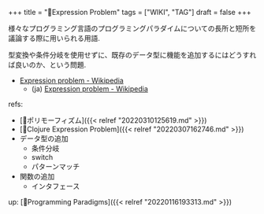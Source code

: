 +++
title = "📝Expression Problem"
tags = ["WIKI", "TAG"]
draft = false
+++

様々なプログラミング言語のプログラミングパラダイムについての長所と短所を議論する際に用いられる用語.

型変換や条件分岐を使用せずに、既存のデータ型に機能を追加するにはどうすれば良いのか、という問題.

-   [Expression problem - Wikipedia](https://en.wikipedia.org/wiki/Expression_problem)
    -   (ja) [Expression problem - Wikipedia](https://ja.wikipedia.org/wiki/Expression_problem)

refs:

-   [📝ポリモーフィズム]({{< relref "20220310125619.md" >}})
-   [📝Clojure Expression Problem]({{< relref "20220307162746.md" >}})
-   データ型の追加
    -   条件分岐
    -   switch
    -   パターンマッチ
-   関数の追加
    -   インタフェース

up: [📁Programming Paradigms]({{< relref "20220116193313.md" >}})
